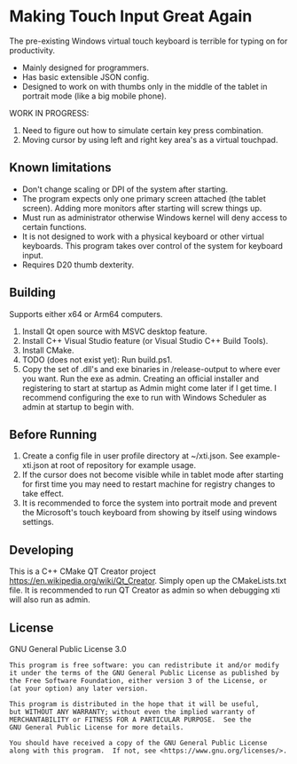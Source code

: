 # Making Touch Input Great Again
The pre-existing Windows virtual touch keyboard is terrible for typing on for productivity.
+ Mainly designed for programmers.
+ Has basic extensible JSON config.
+ Designed to work on with thumbs only in the middle of the tablet in portrait mode (like a big mobile phone).

WORK IN PROGRESS:
1. Need to figure out how to simulate certain key press combination.
2. Moving cursor by using left and right key area's as a virtual touchpad.

## Known limitations
- Don't change scaling or DPI of the system after starting.
- The program expects only one primary screen attached (the tablet screen). Adding more monitors after starting will screw things up.
- Must run as administrator otherwise Windows kernel will deny access to certain functions.
- It is not designed to work with a physical keyboard or other virtual keyboards. This program takes over control of the system for keyboard input.
- Requires D20 thumb dexterity.

## Building
Supports either x64 or Arm64 computers.
1. Install Qt open source with MSVC desktop feature.
2. Install C++ Visual Studio feature (or Visual Studio C++ Build Tools).
3. Install CMake.
4. TODO (does not exist yet): Run build.ps1.
5. Copy the set of .dll's and exe binaries in /release-output to where ever you want. Run the exe as admin. Creating an official installer and registering to start at startup as Admin might come later if I get time. I recommend configuring the exe to run with Windows Scheduler as admin at startup to begin with.

## Before Running
1. Create a config file in user profile directory at ~/xti.json. See example-xti.json at root of repository for example usage.
2. If the cursor does not become visible while in tablet mode after starting for first time you may need to restart machine for registry changes to take effect.
3. It is recommended to force the system into portrait mode and prevent the Microsoft's touch keyboard from showing by itself using windows settings.

## Developing
This is a C++ CMake QT Creator project https://en.wikipedia.org/wiki/Qt_Creator. Simply open up the CMakeLists.txt file.
It is recommended to run QT Creator as admin so when debugging xti will also run as admin.

## License
GNU General Public License 3.0

```
This program is free software: you can redistribute it and/or modify
it under the terms of the GNU General Public License as published by
the Free Software Foundation, either version 3 of the License, or
(at your option) any later version.

This program is distributed in the hope that it will be useful,
but WITHOUT ANY WARRANTY; without even the implied warranty of
MERCHANTABILITY or FITNESS FOR A PARTICULAR PURPOSE.  See the
GNU General Public License for more details.

You should have received a copy of the GNU General Public License
along with this program.  If not, see <https://www.gnu.org/licenses/>.
```